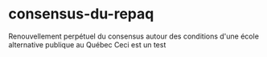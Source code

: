 # consensus-du-repaq
Renouvellement perpétuel du consensus autour des conditions d'une école alternative publique au Québec
Ceci est un test
